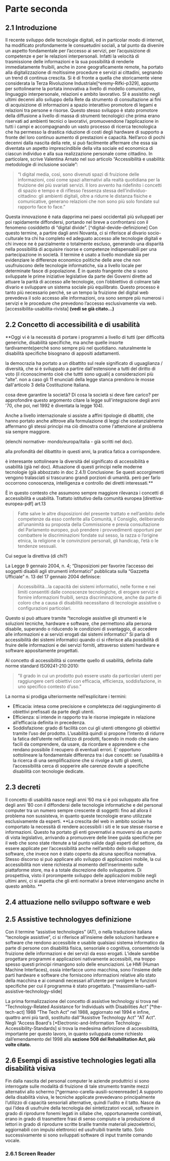 # Parte seconda
## 2.1 Introduzione
Il recente sviluppo delle tecnologie digitali, ed in particolar modo di internet, ha modificato profondamente le consuetudini sociali, a tal punto da divenire un aspetto fondamentale per l’accesso ai servizi, per l’acquisizione di competenze e per le relazioni interpersonali. Infatti la velocità di trasmissione delle informazioni e la sua possibilità di renderle immediatamente fruibili, anche in zone geograficamente remote, ha portato alla digitalizzazione di moltissime procedure e servizi ai cittadini, segnando un trend di continua crescita. Si è di fronte a quella che storicamente viene considerata la Terza Rivoluzione Industriale[^eremy-Rifki-p329], appunto per sottolinearne la portata innovativa a livello di modello comunicativo, linguaggio interpersonale, relazioni e  ambito lavorativo. SI è assistito negli ultimi decenni allo sviluppo della Rete da strumento di consultazione ai fini di acquisizione di informazioni a spazio interattivo promotore di legami e relazioni tra persone e risorse.
Questo stesso sviluppo è stato promotore della diffusione a livello di massa di strumenti tecnologici che prima erano riservati ad ambienti tecnici o lavorativi, promuovendone l’applicazione in tutti i campi e accompagnando un vasto processo di ricerca tecnologica che ha permesso la drastica riduzione di costi degli hardware di supporto a fronte del loro continuo aumento di prestazioni e capacità. Nell’arco di pochi decenni dalla nascita della rete, si può facilmente affermare che essa sia diventata un aspetto imprescindibile della vita sociale ed economica di ciascun individuo e alla sua realizzazione personale come cittadino.
In particolare, scrive Valentina Arnato nel suo articolo “Accessibilità e usabilità: metodologie di inclusione sociale”: 
> “I digital media, così, sono divenuti spazi di fruizione delle informazioni, così come spazi alternativi alla realtà quotidiana per la fruizione dei più svariati servizi. Il loro avvento ha ridefinito i concetti di spazio e tempo e di riflesso l’essenza stessa dell’individuo-cittadino: gli ambienti digitali, oltre a ridurre le distanza fisiche e comunicative, generano relazioni che non sono più solo fondate sul rapporto face to face.”

Questa innovazione è nata dapprima nei paesi occidentali più sviluppati per poi rapidamente diffondersi, portando nel breve a confrontarsi con il fenomeno cosiddetto di “digital divide”. [^digital-devide-definizione] Con questo termine, a partire dagli anni Novanta, ci si riferisce al divario socio-culturale tra chi ha completo ed adeguato accesso alle tecnologie digitali e chi  invece ne è parzialmente o totalmente escluso, generando una disparità nella possibilità di acquisire risorse e competenze indispensabili per una partecipazione in società. Il termine è usato a livello mondiale sia per evidenziare le differenze economico politiche delle aree che non usufruiscono delle tecnologie informatiche, sia a livello locale per determinate fasce di popolazione. 
È in questo frangente che si sono sviluppate le prime iniziative legislative da parte dei Governi dirette ad attuare la parità di accesso alle tecnologie, con l’obbiettivo di colmare tale divario e sviluppare un sistema sociale più equilibrato. Questo processo è tanto più necessario perché, se un tempo la fruizione del digital web prevedeva il solo accesso alle informazioni, ora sono sempre più numerosi i servizi e le procedure che prevedono l’accesso esclusivamente via web. [accessibilita-usabilita-rivista] **(vedi se già citato…)** 

## 2.2 Concetto di accessibilità e di usabilità
**Oggi vi è la necessità di portare i programmi a livello di tutti (per difficoltà generiche, disabilità specifiche, ma anche quelle insorte tardivamente)perchè sono sempre più nel quotidiano.
naturalmente le disabilità specifiche bisognano di appositi adattamenti.

la democrazia ha portato a un dibattito sul reale significato di uguaglianza / diversità, che si è sviluppato a partire
dall'estensione a tutti del diritto di voto (il riconoscimento cioè che tuttti sono uguali( a considerazioni più "alte".
non a caso gli 11 enunciati della legge stanca prendono le mosse dall'articolo 3 della Costituzione Italiana.

cosa deve garantire la società?
Di cosa la società si deve fare carico?
per approfondire questo argomento citare la legge sull'integrazione degli anni '70, che poi, nel 1992 è diventata la legge 104).

Anche a livello internazionale si assiste a affini tipologie di dibattiti, che hanno portato anche  alttrove alla formulazione di leggi che sostanzialmente affermano gli stessi principi ma ciò dimostra come l'attenzione al problema sia sempre maggiore.

(elenchi normative- mondo/europa/italia - già scritti nel doc).

alla profondità del dibattito in questi anni, la pratica fatica a corrispondere.

è interesante sottolineare la diversità del significato di accessibilità e usabilità (già nel doc).
Attuazione di questi principi nelle moderne tecnologie (già abbozzato in doc 2.4.1)
Conclusione: Se questi accorgimenti vengono tralasciati si trascurano grandi porzioni di umanità. però per farlo occorrono conoscenza, intelligenza e controllo dei diretti interessati.**
<!-- controllare in word era evidenziato azzurro -->

È in questo contesto che assumono sempre maggiore rilevanza i concetti di accessibilità e usabilità. 
Trattato istitutivo della comunità europea [direttiva-europea-pdf] art.13 
> Fatte salve le altre disposizioni del presente trattato e nell’ambito delle competenze da esso conferite alla Comunità, il Consiglio, deliberando all’unanimità su proposta della Commissione e previa consultazione del Parlamento europeo, può prendere i provvedimenti opportuni per combattere le discriminazioni fondate sul sesso, la razza o l’origine etnica, la religione o le convinzioni personali, gli handicap, l’età o le tendenze sessuali.

Cui segue la direttiva (di chi?)
<!-- Cui segue la direttiva (di chi?) -->

La Legge 9 gennaio 2004, n. 4; “Disposizioni per favorire l’accesso dei soggetti disabili agli strumenti informatici” pubblicata sulla “Gazzetta Ufficiale” n. 13 del 17 gennaio 2004 definisce:
> Accessibilità…la capacità dei sistemi informatici, nelle forme e nei limiti consentiti dalle conoscenze tecnologiche, di erogare servizi e fornire informazioni fruibili, senza discriminazione, anche da parte di coloro che a causa di disabilità necessitano di tecnologie assistive o configurazioni particolari.

Questo si può attuare tramite “tecnologie assistive gli strumenti e le soluzioni tecniche, hardware e software, che permettono alla persona disabile, superando o riducendo le condizioni di svantaggio, di accedere alle informazioni e ai servizi erogati dai sistemi informatici”
Si parla di accessibilità dei sistemi informatici quando ci si riferisce alla possibilità di fruire delle informazioni e dei servizi forniti, attraverso sistemi hardware e software appositamente progettati.

Al concetto di accessibilità si connette quello di usabilità, definita dalle norme standard ISO9241-210:2010:
<!-- verificare la citazione perché questa si sovrappone a quella di accessibilità non specifica adeguatamente il concetto di usabilità -->
> ”Il grado in cui un prodotto può essere usato da particolari utenti per raggiungere certi obiettivi con efficacia, efficienza, soddisfazione, in uno specifico contesto d’uso.”

La norma si prodiga ulteriormente nell’esplicitare i termini:
- Efficacia: intesa come precisione e completezza del raggiungimento di obiettivi prefissati da parte degli utenti.
- Efficienza: si intende in rapporto tra le risorse impiegate in relazione all’efficacia definita in precedenza.
- Soddisfazione: grado di facilità con cui gli utenti ottengono gli obiettivi tramite l’uso del prodotto.
L’usabilità quindi si propone l’intento di ridurre la fatica dell’utente nell’utilizzo di prodotti, facendo in modo che siano facili da comprendere, da usare, da ricordare e apprendere e che rendano possibile il recupero di eventuali errori.
E’ opportuno sottolineare la fondamentale differenza tra i due concetti: se l’usabilità è la ricerca di una semplificazione che si rivolge a tutti gli utenti, l’accessibilità cerca di sopperire alle carenze dovute a specifiche disabilità con tecnologie dedicate.

## 2.3 decreti
Il concetto di usabilità nasce negli anni ’60 ma si è poi sviluppato alla fine degli anni ’80 con il diffondersi delle tecnologie informatiche e del personal computer tra un numero sempre crescente di soggetti: fino ad allora il problema non sussisteva, in quanto queste tecnologie erano utilizzate esclusivamente da esperti. 
**La crescita del web in ambito sociale ha comportato la necessità di rendere accessibili i siti e le sue stesse risorse e informazioni. Questo ha portato gli enti governativi a muoversi da un punto di vista legislativo, arrivando a promuovere delle linee guida specifiche per il web che sono state ritenute a tal punto valide dagli esperti del settore, da essere applicate per l’accessibilità anche nell’ambito dello sviluppo software, che invece non è stato coperto da alcuna specifica normativa. Stesso discorso si può applicare allo sviluppo di applicazioni mobile, la cui accessibilità non viene richiesta al momento dell’inserimento sulle piattaforme store, ma è a totale discrezione dello sviluppatore. Di prospettiva, visto il prorompente sviluppo delle applicazioni mobile negli ultimi anni, ci si aspetta che gli enti normativi a breve intervengano anche in questo ambito. **
<!-- in word evidenziato in azzurro -->

## 2.4 attuazione nello sviluppo software e web
<!-- da fare -->

## 2.5 Assistive technologyes definizione
<!-- in word evidenziato in giallo -->

Con il termine “assistive technologies” (AT), o nella traduzione italiana “tecnologie assistive”, ci si riferisce all’insieme delle soluzioni hardware e software che rendono accessibile e usabile qualsiasi sistema informatico da parte di persone con disabilità fisica, sensoriale o cognitiva, consentendo la fruizione delle informazioni e dei servizi da esso erogati.
L’ideale sarebbe progettare programmi e applicazioni nativamente accessibili, ma troppo spesso questi principi rimangono solo delle enunciazioni.
Le HMI (Human Machine Interfaces), ossia interfacce uomo macchina, sono l’insieme delle parti hardware e software che forniscono informazioni relative allo stato della macchina e ai comandi necessari all’utente per svolgere le funzioni specifiche per cui il programma è stato progettato. [*massimiliano-salfi-assistive-technology-slide]
<!-- citare correttamente Massimiliano Salfi SLIDE NFORMATICA ASSISTIVE TECHNOLOGY -->

La prima formalizzazione del concetto di assistive technology si trova nel “Technology-Related Assistance for Individuals with Disabilities Act” [*the-tech-act] 1988 “The Tech Act” nel 1988, aggiornato nel 1994 e infine, quattro anni più tardi, sostituito dall’”Assistive Technology Act” "AT Act".
Negli “Access Board's [*Electronic-and-Information Technology-Accessibility-Standards]
si trova la medesima definizione di accessibilità, importante per questo lavoro, in quanto sviluppata come richiesto dall’emendamento del 1998 alla **sezione 508 del Rehabilitation Act, più volte citato.**
<!-- in word evidenziato in giallo -->

## 2.6 Esempi di assistive technologies legati alla disabilità visiva
Fin dalla nascita del personal computer le aziende produttrici si sono interrogate sulle modalità di fruizione di tale strumento tramite mezzi alternativi allo schermo [*germano-carella-ausili-screenreader]
A supporto della disabilità visiva, le tecniche applicate prevedevano principalmente l’utilizzo di capacità sensoriali alternative, quindi l’udito e il tatto. Nasce da qui l’idea di usufruire della tecnologia dei sintetizzatori vocali, software in grado di riprodurre fonemi legati in sillabe che, opportunamente combinati, erano in grado di trasmettere frasi di senso compiuto e la produzione di lettori in grado di riprodurre scritte braille tramite materiali piezoelettrici, aggiornabili con impulsi elettronici ed usufruibili tramite tatto. Solo successivamente si sono 
sviluppati software di input tramite comando vocale. 
 

<!-- INSERIRE TABELLE CON ESEMPI TECNOLOGIE ASSISTIVE E RELATIVO LINK https://www.agid.gov.it/sites/default/files/repository_files/documentazione/agid_specifiche_tecniche_in_consultazione.pdf 
(…… ; consultato 25 novembre 2018). -->

### 2.6.1 Screen Reader

